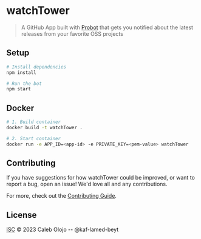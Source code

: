 # watchTower

> A GitHub App built with [Probot](https://github.com/probot/probot) that gets you notified about the latest releases from your favorite OSS projects

## Setup

```sh
# Install dependencies
npm install

# Run the bot
npm start
```

## Docker

```sh
# 1. Build container
docker build -t watchTower .

# 2. Start container
docker run -e APP_ID=<app-id> -e PRIVATE_KEY=<pem-value> watchTower
```

## Contributing

If you have suggestions for how watchTower could be improved, or want to report a bug, open an issue! We'd love all and any contributions.

For more, check out the [Contributing Guide](CONTRIBUTING.md).

## License

[ISC](LICENSE) © 2023 Caleb Olojo -- @kaf-lamed-beyt
